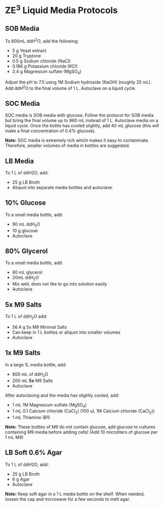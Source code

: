 # ZE<sup>3</sup> Liquid Media Protocols 

## SOB Media
To 800mL ddH<sup>2</sup>O, add the following: 
- 5 g Yeast extract 
- 20 g Tryptone 
- 0.5 g Sodium chloride (NaCl)
- 0.186 g Potassium chloride (KCl) 
- 2.4 g Magnesium sulfate (MgSO<sub>4</sub>)

Adjust the pH to 7.5 using 1M Sodium hydroxide (NaOH) (roughly 25 mL). Add ddH<sup>2</sup>O to the final volume of 1 L. Autoclave on a liquid cycle.  

## SOC Media 
SOC media is SOB media with glucose. Follow the protocol for SOB media but bring the final volume up to 960 mL instead of 1 L. Autoclave media on a liquid cycle. Once the bottle has cooled slightly, add 40 mL glucose (this will make a final concentration of 0.4% glucose). 

**Note:** SOC media is extremely rich which makes it easy to contaminate. Therefore, smaller volumes of media in bottles are suggested. 

## LB Media 
To 1 L of ddH2O, add: 
- 25 g LB Broth
- Aliquot into separate media bottles and autoclave.

## 10% Glucose 
To a small media bottle, add: 
- 90 mL ddH<sub>2</sub>O
- 10 g glucose 
- Autoclave 

## 80% Glycerol
To a small media bottle, add:
- 80 mL glycerol 
- 20mL ddH<sub>2</sub>O 
- Mix well, does not like to go into solution easily 
- Autoclave 

## 5x M9 Salts
To 1 L of ddH<sub>2</sub>O add:
- 56.4 g 5x M9 Minimal Salts
- Can keep in 1 L bottles or aliquot into smaller volumes 
- Autoclave 

## 1x M9 Salts 
In a large 1L media bottle, add: 
- 800 mL of  ddH<sub>2</sub>O
- 200 mL **5x** M9 Salts  
- Autoclave 

After autoclaving and the media has slightly cooled, add: 
- 1 mL 1M Magnesium sulfate (MgSO<sub>4</sub>)
- 1 mL 0.1 Calcium chloride (CaCl<sub>2</sub>) (100 uL 1M  Calcium chloride (CaCl<sub>2</sub>))
- 1 mL Thiamine (B1) 

**Note:** These bottles of M9 do not contain glucose, add glucose to cultures containing M9 media before adding cells! (Add 10 microliters of glucose per 1 mL M9)

## LB Soft 0.6% Agar
To 1 L of  ddH2O, add: 
- 25 g LB Broth 
- 6 g Agar 
- Autoclave 

**Note:** Keep soft agar in a 1 L media bottle on the shelf. When needed, loosen the cap and microwave for a few seconds to melt agar. 








